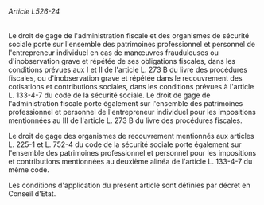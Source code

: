 ###### Article L526-24

Le droit de gage de l'administration fiscale et des organismes de sécurité sociale porte sur l'ensemble des patrimoines professionnel et personnel de l'entrepreneur individuel en cas de manœuvres frauduleuses ou d'inobservation grave et répétée de ses obligations fiscales, dans les conditions prévues aux I et II de l'article L. 273 B du livre des procédures fiscales, ou d'inobservation grave et répétée dans le recouvrement des cotisations et contributions sociales, dans les conditions prévues à l'article L. 133-4-7 du code de la sécurité sociale. Le droit de gage de l'administration fiscale porte également sur l'ensemble des patrimoines professionnel et personnel de l'entrepreneur individuel pour les impositions mentionnées au III de l'article L. 273 B du livre des procédures fiscales.

Le droit de gage des organismes de recouvrement mentionnés aux articles L. 225-1 et L. 752-4 du code de la sécurité sociale porte également sur l'ensemble des patrimoines professionnel et personnel pour les impositions et contributions mentionnées au deuxième alinéa de l'article L. 133-4-7 du même code.

Les conditions d'application du présent article sont définies par décret en Conseil d'Etat.


